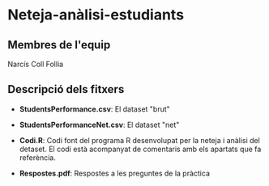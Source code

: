 # Neteja-anàlisi-estudiants

## Membres de l'equip
Narcís Coll Follia

## Descripció dels fitxers

- **StudentsPerformance.csv**: El dataset "brut"

- **StudentsPerformanceNet.csv**: El dataset "net"

- **Codi.R**: Codi font del programa R desenvolupat per la neteja i anàlisi del detaset. El codi està acompanyat de comentaris amb els apartats que fa referència.

- **Respostes.pdf**: Respostes a les preguntes de la pràctica
